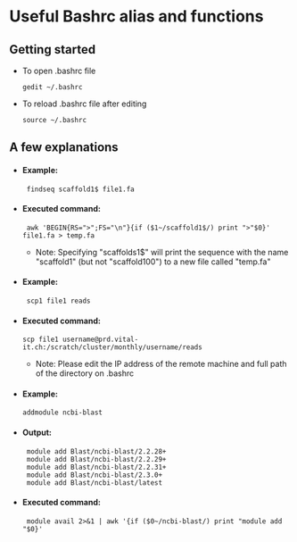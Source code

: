 # Useful Bashrc alias and functions

## Getting started

* To open .bashrc file
    ```
    gedit ~/.bashrc
    ```
* To reload .bashrc file after editing
    ```
    source ~/.bashrc
    ```
## A few explanations

* #### Example:
   ```
    findseq scaffold1$ file1.fa
    ```
* #### Executed command:
   ```
    awk 'BEGIN{RS=">";FS="\n"}{if ($1~/scaffold1$/) print ">"$0}' file1.fa > temp.fa
    ```
  * Note: Specifying "scaffolds1$" will print the sequence with the name "scaffold1" (but not "scaffold100") to a new file called "temp.fa"


* #### Example:
   ```
    scp1 file1 reads
    ```
* #### Executed command:
   ```
   scp file1 username@prd.vital-it.ch:/scratch/cluster/monthly/username/reads
    ```
    * Note: Please edit the IP address of the remote machine and full path of the directory on .bashrc 

* #### Example:
     ```
     addmodule ncbi-blast
     ```
* #### Output:
    ```
     module add Blast/ncbi-blast/2.2.28+
     module add Blast/ncbi-blast/2.2.29+
     module add Blast/ncbi-blast/2.2.31+
     module add Blast/ncbi-blast/2.3.0+
     module add Blast/ncbi-blast/latest
     ```
* #### Executed command:
    ```
     module avail 2>&1 | awk '{if ($0~/ncbi-blast/) print "module add "$0}'
     ```
